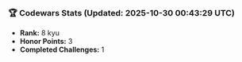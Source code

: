 ### 🏆 Codewars Stats (Updated: 2025-10-30 00:43:29 UTC)

- **Rank:** 8 kyu
- **Honor Points:** 3
- **Completed Challenges:** 1
